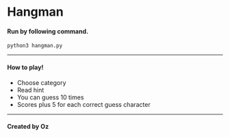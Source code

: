 # Hangman

#### Run by following command.

    python3 hangman.py

---

#### How to play!

-   Choose category
-   Read hint
-   You can guess 10 times
-   Scores plus 5 for each correct guess character

---

#### Created by Oz

